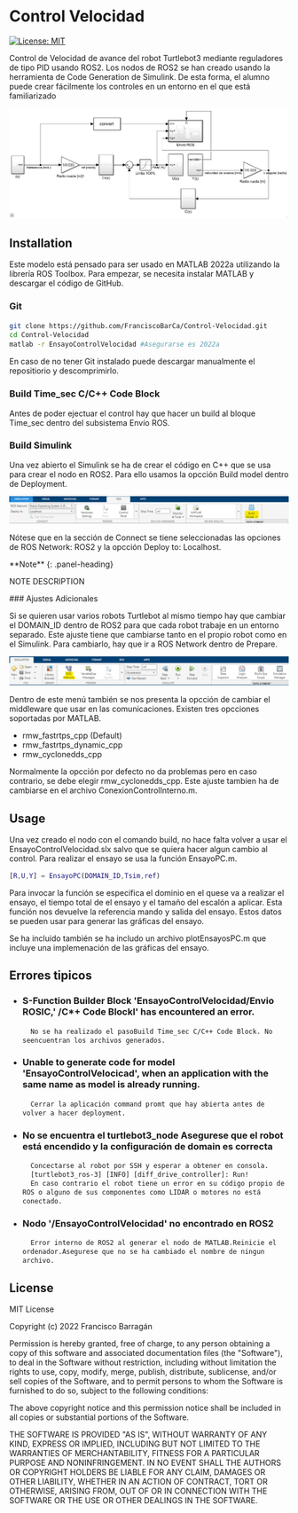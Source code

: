 # Control Velocidad

[![License: MIT](https://img.shields.io/badge/License-MIT-yellow.svg)](https://opensource.org/licenses/MIT)

Control de Velocidad de avance del robot Turtlebot3 mediante reguladores de tipo PID usando ROS2. Los nodos de ROS2 se han creado usando la herramienta de Code Generation de Simulink. De esta forma, el alumno puede crear fácilmente los controles en un entorno en el que está familiarizado

![Vista general del modelo](docs/model-overview.png)

## Installation

Este modelo está pensado para ser usado en MATLAB 2022a utilizando la librería ROS Toolbox.
Para empezar, se necesita instalar MATLAB y descargar el código de GitHub.

### Git

```bash
git clone https://github.com/FranciscoBarCa/Control-Velocidad.git
cd Control-Velocidad
matlab -r EnsayoControlVelocidad #Asegurarse es 2022a
```

En caso de no tener Git instalado puede descargar manualmente el repositiorio y descomprimirlo.

### Build Time_sec C/C++ Code Block

Antes de poder ejectuar el control hay que hacer un build al bloque Time_sec dentro del subsistema Envío ROS.

### Build Simulink

Una vez abierto el Simulink se ha de crear el código en C++ que se usa para crear el nodo en ROS2.
Para ello usamos la opcción Build model dentro de Deployment.

![Posición del botón build](docs/build-ribbon.png)

Nótese que en la sección de Connect se tiene seleccionadas las opciones de ROS Network: ROS2 y la opcción Deploy to: Localhost.

<div class="panel panel-info">
**Note**
{: .panel-heading}
<div class="panel-body">

NOTE DESCRIPTION

</div>
</div>
### Ajustes Adicionales

Si se quieren usar varios robots Turtlebot al mismo tiempo hay que cambiar el DOMAIN_ID dentro de ROS2 para que cada robot trabaje en un entorno separado. Este ajuste tiene que cambiarse tanto en el propio robot como en el Simulink. Para cambiarlo, hay que ir a ROS Network dentro de Prepare.

![Posición del botón build](docs/ros-ribbon.png)

Dentro de este menú también se nos presenta la opcción de cambiar el middleware que usar en las comunicaciones. Existen tres opcciones soportadas por MATLAB.

- rmw_fastrtps_cpp (Default)
- rmw_fastrtps_dynamic_cpp
- rmw_cyclonedds_cpp

Normalmente la opcción por defecto no da problemas pero en caso contrario, se debe elegir rmw_cyclonedds_cpp. Este ajuste tambien ha de cambiarse en el archivo ConexionControlInterno.m.

## Usage

Una vez creado el nodo con el comando build, no hace falta volver a usar el EnsayoControlVelocidad.slx salvo que se quiera hacer algun cambio al control.
Para realizar el ensayo se usa la función EnsayoPC.m.

```MATLAB
[R,U,Y] = EnsayoPC(DOMAIN_ID,Tsim,ref)
```

Para invocar la función se especifica el dominio en el quese va a realizar el ensayo, el tiempo total de el ensayo y el tamaño del escalón a aplicar.
Esta función nos devuelve la referencia mando y salida del ensayo.
Estos datos se pueden usar para generar las gráficas del ensayo.

Se ha incluido también se ha includo un archivo plotEnsayosPC.m que incluye una implemenación de las gráficas del ensayo.

## Errores tipicos

- ### S-Function Builder Block 'EnsayoControIVeIocidad/Envio ROSIC,' /C\*+ Code Blockl' has encountered an error.
        No se ha realizado el pasoBuild Time_sec C/C++ Code Block. No seencuentran los archivos generados.
- ### Unable to generate code for model 'EnsayoControIVeIocicad', when an application with the same name as model is already running.
        Cerrar la aplicación command promt que hay abierta antes de volver a hacer deployment.
- ### No se encuentra el turtlebot3_node Asegurese que el robot está encendido y la configuración de domain es correcta
        Concectarse al robot por SSH y esperar a obtener en consola.
        [turtlebot3_ros-3] [INFO] [diff_drive_controller]: Run!
        En caso contrario el robot tiene un error en su código propio de ROS o alguno de sus componentes como LIDAR o motores no está conectado.
- ### Nodo '/EnsayoControlVelocidad' no encontrado en ROS2
        Error interno de ROS2 al generar el nodo de MATLAB.Reinicie el ordenador.Asegurese que no se ha cambiado el nombre de ningun archivo.

## License

MIT License

Copyright (c) 2022 Francisco Barragán

Permission is hereby granted, free of charge, to any person obtaining a copy
of this software and associated documentation files (the "Software"), to deal
in the Software without restriction, including without limitation the rights
to use, copy, modify, merge, publish, distribute, sublicense, and/or sell
copies of the Software, and to permit persons to whom the Software is
furnished to do so, subject to the following conditions:

The above copyright notice and this permission notice shall be included in all
copies or substantial portions of the Software.

THE SOFTWARE IS PROVIDED "AS IS", WITHOUT WARRANTY OF ANY KIND, EXPRESS OR
IMPLIED, INCLUDING BUT NOT LIMITED TO THE WARRANTIES OF MERCHANTABILITY,
FITNESS FOR A PARTICULAR PURPOSE AND NONINFRINGEMENT. IN NO EVENT SHALL THE
AUTHORS OR COPYRIGHT HOLDERS BE LIABLE FOR ANY CLAIM, DAMAGES OR OTHER
LIABILITY, WHETHER IN AN ACTION OF CONTRACT, TORT OR OTHERWISE, ARISING FROM,
OUT OF OR IN CONNECTION WITH THE SOFTWARE OR THE USE OR OTHER DEALINGS IN THE
SOFTWARE.

